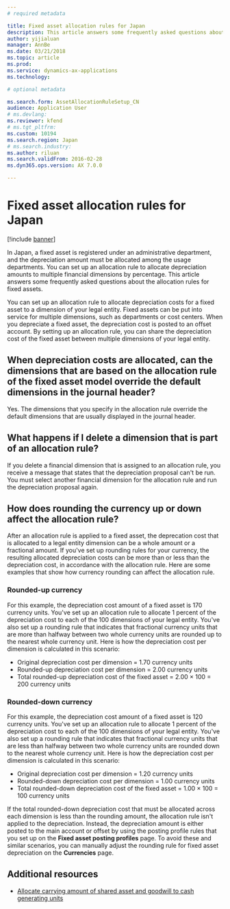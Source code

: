 ```yaml
---
# required metadata

title: Fixed asset allocation rules for Japan
description: This article answers some frequently asked questions about fixed asset allocation rules for Japan.
author: yijialuan
manager: AnnBe
ms.date: 03/21/2018
ms.topic: article
ms.prod: 
ms.service: dynamics-ax-applications
ms.technology: 

# optional metadata

ms.search.form: AssetAllocationRuleSetup_CN
audience: Application User
# ms.devlang: 
ms.reviewer: kfend
# ms.tgt_pltfrm: 
ms.custom: 10194
ms.search.region: Japan
# ms.search.industry: 
ms.author: riluan
ms.search.validFrom: 2016-02-28
ms.dyn365.ops.version: AX 7.0.0

---
```


# Fixed asset allocation rules for Japan

[!include [banner](../includes/banner.md)]

In Japan, a fixed asset is registered under an administrative department, and the depreciation amount must be allocated among the usage departments. You can set up an allocation rule to allocate depreciation amounts to multiple financial dimensions by percentage. This article answers some frequently asked questions about the allocation rules for fixed assets.

You can set up an allocation rule to allocate depreciation costs for a fixed asset to a dimension of your legal entity. Fixed assets can be put into service for multiple dimensions, such as departments or cost centers. When you depreciate a fixed asset, the depreciation cost is posted to an offset account. By setting up an allocation rule, you can share the depreciation cost of the fixed asset between multiple dimensions of your legal entity.

## When depreciation costs are allocated, can the dimensions that are based on the allocation rule of the fixed asset model override the default dimensions in the journal header?
Yes. The dimensions that you specify in the allocation rule override the default dimensions that are usually displayed in the journal header.

## What happens if I delete a dimension that is part of an allocation rule?
If you delete a financial dimension that is assigned to an allocation rule, you receive a message that states that the depreciation proposal can't be run. You must select another financial dimension for the allocation rule and run the depreciation proposal again.

## How does rounding the currency up or down affect the allocation rule?
After an allocation rule is applied to a fixed asset, the deprecation cost that is allocated to a legal entity dimension can be a whole amount or a fractional amount. If you've set up rounding rules for your currency, the resulting allocated depreciation costs can be more than or less than the depreciation cost, in accordance with the allocation rule. Here are some examples that show how currency rounding can affect the allocation rule.

### Rounded-up currency

For this example, the depreciation cost amount of a fixed asset is 170 currency units. You've set up an allocation rule to allocate 1 percent of the depreciation cost to each of the 100 dimensions of your legal entity. You've also set up a rounding rule that indicates that fractional currency units that are more than halfway between two whole currency units are rounded up to the nearest whole currency unit. Here is how the depreciation cost per dimension is calculated in this scenario:

-   Original depreciation cost per dimension = 1.70 currency units
-   Rounded-up depreciation cost per dimension = 2.00 currency units
-   Total rounded-up depreciation cost of the fixed asset = 2.00 × 100 = 200 currency units

### Rounded-down currency

For this example, the depreciation cost amount of a fixed asset is 120 currency units. You've set up an allocation rule to allocate 1 percent of the depreciation cost to each of the 100 dimensions of your legal entity. You've also set up a rounding rule that indicates that fractional currency units that are less than halfway between two whole currency units are rounded down to the nearest whole currency unit. Here is how the depreciation cost per dimension is calculated in this scenario:

-   Original depreciation cost per dimension = 1.20 currency units
-   Rounded-down depreciation cost per dimension = 1.00 currency units
-   Total rounded-down depreciation cost of the fixed asset = 1.00 × 100 = 100 currency units

If the total rounded-down depreciation cost that must be allocated across each dimension is less than the rounding amount, the allocation rule isn't applied to the depreciation. Instead, the depreciation amount is either posted to the main account or offset by using the posting profile rules that you set up on the **Fixed asset posting profiles** page. To avoid these and similar scenarios, you can manually adjust the rounding rule for fixed asset depreciation on the **Currencies** page.

## Additional resources
- [Allocate carrying amount of shared asset and goodwill to cash generating units](./tasks/allocate-carrying-amount.md)
